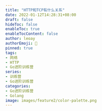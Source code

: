 ```yaml
---
title: "HTTP和TCP有什么关系"
date: 2022-01-12T14:28:31+08:00
draft: false
hideToc: false
enableToc: true
enableTocContent: false
author: leoay
authorEmoji: 🎅
pinned: true
tags:
- 网络
- HTTP
- Go进阶训练营
series:
- 训练营
- Go进阶训练营
categories:
- Go进阶训练营
- Golang
image: images/feature2/color-palette.png
---
```


